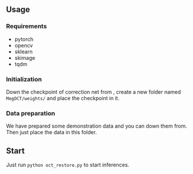 
## Usage

### Requirements

* pytorch
* opencv
* sklearn
* skimage
* tqdm


### Initialization

Down the checkpoint of correction net from , create a new folder named ```MegOCT/weights/``` and place the checkpoint in it.

### Data preparation
We have prepared some demonstration data and you can down them from. Then just place the data in this folder.

## Start
Just run ```python oct_restore.py``` to start inferences.
